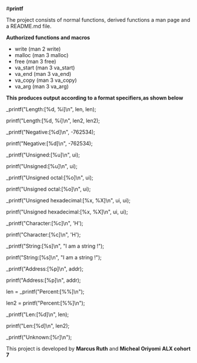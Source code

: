 #**printf**

The project consists of normal functions, derived functions a man page and a README.md file.


**Authorized functions and macros**

* write (man 2 write)
* malloc (man 3 malloc)
* free (man 3 free)
* va_start (man 3 va_start)
* va_end (man 3 va_end)
* va_copy (man 3 va_copy)
* va_arg (man 3 va_arg)


**This produces output according to a format specifiers,as shown below**

_printf("Length:[%d, %i]\n", len, len);


printf("Length:[%d, %i]\n", len2, len2);


_printf("Negative:[%d]\n", -762534);


printf("Negative:[%d]\n", -762534);


_printf("Unsigned:[%u]\n", ui);


printf("Unsigned:[%u]\n", ui);


_printf("Unsigned octal:[%o]\n", ui);


printf("Unsigned octal:[%o]\n", ui);


_printf("Unsigned hexadecimal:[%x, %X]\n", ui, ui);


printf("Unsigned hexadecimal:[%x, %X]\n", ui, ui);


_printf("Character:[%c]\n", 'H');


printf("Character:[%c]\n", 'H');


_printf("String:[%s]\n", "I am a string !");


printf("String:[%s]\n", "I am a string !");


_printf("Address:[%p]\n", addr);


printf("Address:[%p]\n", addr);


len = _printf("Percent:[%%]\n");


len2 = printf("Percent:[%%]\n");


_printf("Len:[%d]\n", len);


printf("Len:[%d]\n", len2);


_printf("Unknown:[%r]\n");


This project is developed by **Marcus Ruth** and **Micheal Oriyomi** **ALX cohort 7**
